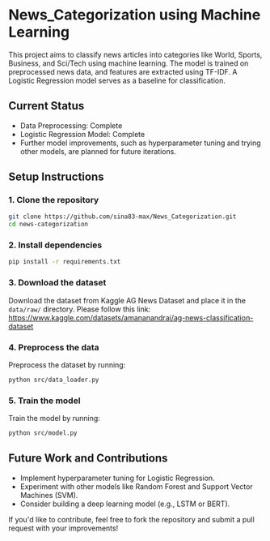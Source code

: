 # News_Categorization using Machine Learning

This project aims to classify news articles into categories like World, Sports, Business, and Sci/Tech using machine learning. The model is trained on preprocessed news data, and features are extracted using TF-IDF. A Logistic Regression model serves as a baseline for classification.

## Current Status

- Data Preprocessing: Complete
- Logistic Regression Model: Complete
- Further model improvements, such as hyperparameter tuning and trying other models, are planned for future iterations.

## Setup Instructions

### 1. Clone the repository

```bash
git clone https://github.com/sina83-max/News_Categorization.git
cd news-categorization
```

### 2. Install dependencies

```bash
pip install -r requirements.txt
```

### 3. Download the dataset

Download the dataset from Kaggle AG News Dataset and place it in the `data/raw/` directory. Please follow this link:
https://www.kaggle.com/datasets/amananandrai/ag-news-classification-dataset

### 4. Preprocess the data

Preprocess the dataset by running:

```bash
python src/data_loader.py
```

### 5. Train the model

Train the model by running:

```bash
python src/model.py
```

## Future Work and Contributions

- Implement hyperparameter tuning for Logistic Regression.
- Experiment with other models like Random Forest and Support Vector Machines (SVM).
- Consider building a deep learning model (e.g., LSTM or BERT).

If you'd like to contribute, feel free to fork the repository and submit a pull request with your improvements!
